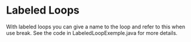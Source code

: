 # Labeled Loops

With labeled loops you can give a name to the loop and refer to this when use break. See the code in LabeledLoopExemple.java for more details.
